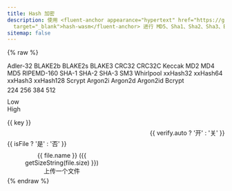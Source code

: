 ```yaml
---
title: Hash 加密
description: 使用 <fluent-anchor appearance="hypertext" href="https://github.com/Daninet/hash-wasm/"
  target="_blank">hash-wasm</fluent-anchor> 进行 MD5、Sha1、Sha2、Sha3、Bcrypt 等文本加密
sitemap: false
---
```

<script type="module" data-pjax>
  import {
    provideFluentDesignSystem,
    fluentAccordion,
    fluentAccordionItem,
    fluentButton,
    fluentNumberField,
    fluentOption,
    fluentSelect,
    fluentSwitch,
    fluentTextArea,
    fluentTextField,
    fillColor,
    accentBaseColor,
    SwatchRGB,
    neutralLayerFloating,
    baseLayerLuminance,
    StandardLuminance
  } from "https://cdn.jsdelivr.net/npm/@fluentui/web-components/+esm";
  provideFluentDesignSystem()
    .register(
      fluentAccordion(),
      fluentAccordionItem(),
      fluentButton(),
      fluentNumberField(),
      fluentOption(),
      fluentSelect(),
      fluentSwitch(),
      fluentTextArea(),
      fluentTextField()
    );
  accentBaseColor.withDefault(SwatchRGB.create(0xFC / 0xFF, 0x64 / 0xFF, 0x23 / 0xFF));
  fillColor.withDefault(neutralLayerFloating);
  if (typeof matchMedia === "function") {
    const scheme = matchMedia("(prefers-color-scheme: dark)");
    if (typeof scheme !== "undefined") {
      scheme.addEventListener("change", e => baseLayerLuminance.withDefault(e.matches ? StandardLuminance.DarkMode : StandardLuminance.LightMode));
      if (scheme.matches) {
        baseLayerLuminance.withDefault(StandardLuminance.DarkMode);
      }
    }
  }
</script>

{% raw %}
<div id="vue-app">
  <div class="stack-vertical" style="row-gap: 0.3rem;">
    <settings-card>
      <template #icon>
        <svg-host
          src="https://cdn.jsdelivr.net/npm/@fluentui/svg-icons/icons/settings_cog_multiple_20_regular.svg"></svg-host>
      </template>
      <template #header>
        <h3 id="crypto-type" class="unset">加密类型</h3>
      </template>
      <template #description>
        选择加密的类型。
      </template>
      <fluent-select v-model="type" style="min-width: calc(var(--base-height-multiplier) * 15.625px);">
        <fluent-option value="adler32">Adler-32</fluent-option>
        <fluent-option value="blake2b">BLAKE2b</fluent-option>
        <fluent-option value="blake2s">BLAKE2s</fluent-option>
        <fluent-option value="blake3">BLAKE3</fluent-option>
        <fluent-option value="crc32">CRC32</fluent-option>
        <fluent-option value="crc32c">CRC32C</fluent-option>
        <fluent-option value="keccak">Keccak</fluent-option>
        <fluent-option value="md2">MD2</fluent-option>
        <fluent-option value="md4">MD4</fluent-option>
        <fluent-option value="md5">MD5</fluent-option>
        <fluent-option value="ripemd160">RIPEMD-160</fluent-option>
        <fluent-option value="sha1">SHA-1</fluent-option>
        <fluent-option value="sha2">SHA-2</fluent-option>
        <fluent-option value="sha3">SHA-3</fluent-option>
        <fluent-option value="sm3">SM3</fluent-option>
        <fluent-option value="whirlpool">Whirlpool</fluent-option>
        <fluent-option value="xxhash32">xxHash32</fluent-option>
        <fluent-option value="xxhash64">xxHash64</fluent-option>
        <fluent-option value="xxhash3">xxHash3</fluent-option>
        <fluent-option value="xxhash128">xxHash128</fluent-option>
        <fluent-option value="scrypt">Scrypt</fluent-option>
        <fluent-option value="argon2i">Argon2i</fluent-option>
        <fluent-option value="argon2d">Argon2d</fluent-option>
        <fluent-option value="argon2id">Argon2id</fluent-option>
        <fluent-option value="bcrypt">Bcrypt</fluent-option>
      </fluent-select>
    </settings-card>
    <settings-card v-show="typeof option.bits !== 'undefined'">
      <template #icon>
        <svg-host src="https://cdn.jsdelivr.net/npm/@fluentui/svg-icons/icons/code_circle_20_regular.svg"></svg-host>
      </template>
      <template #header>
        <h3 id="crypto-bit" class="unset">Bit 位</h3>
      </template>
      <template #description>
        选择加密的类型。
      </template>
      <fluent-select v-if="option.isEnum" v-model="option.bits" style="min-width: unset;">
        <fluent-option value="224">224</fluent-option>
        <fluent-option value="256">256</fluent-option>
        <fluent-option value="384">384</fluent-option>
        <fluent-option value="512">512</fluent-option>
      </fluent-select>
      <fluent-number-field v-else v-model="option.bits"></fluent-number-field>
    </settings-card>
    <settings-card v-show="typeof option.key !== 'undefined'">
      <template #icon>
        <svg-host src="https://cdn.jsdelivr.net/npm/@fluentui/svg-icons/icons/key_20_regular.svg"></svg-host>
      </template>
      <template #header>
        <h3 id="crypto-key" class="unset">Key</h3>
      </template>
      <template #description>
        输入加密的钥匙。<span v-if="type === 'blake3'">(必须 32 字节长)</span>
      </template>
      <fluent-text-field v-model="option.key"></fluent-text-field>
    </settings-card>
    <settings-expander v-show="typeof option.seed !== 'undefined'" expanded="true">
      <template #icon>
        <svg-host src="https://cdn.jsdelivr.net/npm/@fluentui/svg-icons/icons/tree_deciduous_20_regular.svg"></svg-host>
      </template>
      <template #header>
        <h3 id="crypto-seed" class="unset">Seed</h3>
      </template>
      <template #description>
        输入加密种子。
      </template>
      <div class="setting-expander-content-grid stack-vertical" style="align-items: stretch;">
        <div v-if="typeof option.seed === 'object'" class="stack-vertical"
          style="gap: calc(var(--base-horizontal-spacing-multiplier) * 1px); align-items: stretch;">
          <fluent-number-field v-model="option.seed.low">Low</fluent-number-field>
          <fluent-number-field v-model="option.seed.high">High</fluent-number-field>
        </div>
        <fluent-text-field v-else v-model="option.seed"></fluent-text-field>
      </div>
    </settings-expander>
    <settings-card v-show="typeof option.salt !== 'undefined'">
      <template #icon>
        <svg-host src="https://cdn.jsdelivr.net/npm/@fluentui/svg-icons/icons/cube_20_regular.svg"></svg-host>
      </template>
      <template #header>
        <h3 id="crypto-salt" class="unset">Salt</h3>
      </template>
      <template #description>
        <span>输入加密的盐。</span>
        <span v-if="type.startsWith('argon')">(至少 8 字节长)</span>
        <span v-else-if="type === 'bcrypt'">(必须 16 字节长)</span>
      </template>
      <fluent-text-field v-model="option.salt"></fluent-text-field>
    </settings-card>
    <settings-card v-show="typeof option.secret !== 'undefined'">
      <template #icon>
        <svg-host
          src="https://cdn.jsdelivr.net/npm/@fluentui/svg-icons/icons/lock_closed_key_20_regular.svg"></svg-host>
      </template>
      <template #header>
        <h3 id="crypto-secret" class="unset">Secret</h3>
      </template>
      <template #description>
        输入加密的密钥。
      </template>
      <fluent-text-field v-model="option.secret"></fluent-text-field>
    </settings-card>
    <settings-expander v-show="typeof option.others === 'object'" expanded="true">
      <template #icon>
        <svg-host src="https://cdn.jsdelivr.net/npm/@fluentui/svg-icons/icons/options_20_regular.svg"></svg-host>
      </template>
      <template #header>
        <h3 id="crypto-others" class="unset">其他</h3>
      </template>
      <template #description>
        其他加密选项。
      </template>
      <div class="setting-expander-content-grid stack-vertical"
        style="gap: calc(var(--base-horizontal-spacing-multiplier) * 1px); align-items: stretch;">
        <fluent-number-field v-for="(_, key) in option.others" v-model="option.others[key]">{{ key
          }}</fluent-number-field>
      </div>
    </settings-expander>
    <settings-card class="settings-nowarp" v-show="verify.enabled">
      <template #icon>
        <svg-host src="https://cdn.jsdelivr.net/npm/@fluentui/svg-icons/icons/autocorrect_20_regular.svg"></svg-host>
      </template>
      <template #header>
        <h3 id="crypto-verify-auto" class="unset">自动验证</h3>
      </template>
      <template #description>
        修改内容时自动执行验证。
      </template>
      <value-change-host v-model="verify.auto" value-name="checked" event-name="change"
        style="display: flex; justify-content: flex-end;">
        <fluent-switch>{{ verify.auto ? '开' : '关' }}</fluent-switch>
      </value-change-host>
    </settings-card>
    <settings-card class="settings-nowarp">
      <template #icon>
        <svg-host
          :src="`https://cdn.jsdelivr.net/npm/@fluentui/svg-icons/icons/${isFile ? 'document' : 'textbox'}_20_regular.svg`"></svg-host>
      </template>
      <template #header>
        <h3 id="base-file" class="unset">是否为文件</h3>
      </template>
      <template #description>
        加密{{ isFile ? '一个文件' : '一段文本' }}。
      </template>
      <value-change-host v-model="isFile" value-name="checked" event-name="change">
        <fluent-switch>{{ isFile ? '是' : '否' }}</fluent-switch>
      </value-change-host>
    </settings-card>
    <div class="split-view">
      <div class="split-content">
        <input-label :label="isFile ? '文件' : '明文'" v-fill-color="neutralFillInputRest"
          style="flex: 1; display: flex; flex-direction: column;">
          <template #action>
            <fluent-button @click="encodeAsync">加密</fluent-button>
          </template>
          <div class="fluent-inputfile-container" v-if="isFile" style="flex: 1; min-height: 64px;">
            <div class="inputfile-content">
              <svg-host src="https://cdn.jsdelivr.net/npm/@fluentui/svg-icons/icons/arrow_upload_24_regular.svg"
                style="fill: var(--accent-fill-rest); justify-content: center;"></svg-host>
              <div v-if="file">{{ file.name }} ({{ getSizeString(file.size) }})</div>
              <div v-else>上传一个文件</div>
            </div>
            <input @change="(e) => file = e.target.files[0]" type="file"
              style="grid-column: 1; grid-row: 1; opacity: 0;"></input>
          </div>
          <fluent-text-area v-model="decoded" resize="vertical" style="width: 100%;" v-else></fluent-text-area>
        </input-label>
      </div>
      <div class="split-content">
        <input-label label="密文" v-fill-color="neutralFillInputRest" style="flex: 1;">
          <template #action>
            <div v-fill-color="neutralFillInputRest"
              style="min-height: calc((var(--base-height-multiplier) + var(--density)) * var(--design-unit) * 1px);">
              <div class="stack-horizontal" v-if="verify.enabled" style="width: unset; column-gap: 4px;">
                <svg-host v-if="verify.verified === false" title="不匹配"
                  src="https://cdn.jsdelivr.net/npm/@fluentui/svg-icons/icons/dismiss_circle_20_filled.svg"
                  style="fill: var(--error);"></svg-host>
                <svg-host v-else-if="verify.verified === true" title="匹配"
                  src="https://cdn.jsdelivr.net/npm/@fluentui/svg-icons/icons/checkmark_circle_20_filled.svg"
                  style="fill: var(--success);"></svg-host>
                <fluent-button @click="verifyAsync">验证</fluent-button>
              </div>
            </div>
          </template>
          <fluent-text-area v-model="encoded" resize="vertical" :readonly="!verify.enabled"
            style="width: 100%;"></fluent-text-area>
        </input-label>
      </div>
    </div>
  </div>
</div>

<template id="empty-slot-template">
  <div>
    <slot></slot>
  </div>
</template>

<template id="svg-host-template">
  <div class="svg-host" v-html="innerHTML"></div>
</template>

<template id="input-label-template">
  <div class="input-label">
    <div class="fluent-input-label">
      <label>{{ label }}</label>
      <slot name="action"></slot>
    </div>
    <slot></slot>
  </div>
</template>

<template id="settings-presenter-template">
  <div class="settings-presenter">
    <div class="header-root">
      <div class="icon-holder" v-check-solt="$slots.icon">
        <slot name="icon"></slot>
      </div>
      <div class="header-panel">
        <span v-check-solt="$slots.header">
          <slot name="header"></slot>
        </span>
        <span class="description" v-check-solt="$slots.description">
          <slot name="description"></slot>
        </span>
      </div>
    </div>
    <div class="content-presenter" v-check-solt="$slots.default">
      <slot></slot>
    </div>
  </div>
</template>

<template id="settings-card-template">
  <div class="settings-card">
    <div class="content-grid" v-fill-color="neutralFillInputRest">
      <settings-presenter class="presenter">
        <template #icon>
          <slot name="icon"></slot>
        </template>
        <template #header>
          <slot name="header"></slot>
        </template>
        <template #description>
          <slot name="description"></slot>
        </template>
        <slot></slot>
      </settings-presenter>
    </div>
  </div>
</template>

<template id="settings-expander-template">
  <fluent-accordion class="settings-expander">
    <fluent-accordion-item class="expander" :expanded="expanded">
      <div slot="heading">
        <settings-presenter class="presenter">
          <template #icon>
            <slot name="icon"></slot>
          </template>
          <template #header>
            <slot name="header"></slot>
          </template>
          <template #description>
            <slot name="description"></slot>
          </template>
          <slot name="action-content"></slot>
        </settings-presenter>
      </div>
      <div v-fill-color="neutralFillLayerAltRest">
        <slot></slot>
      </div>
    </fluent-accordion-item>
  </fluent-accordion>
</template>
{% endraw %}

<script type="module" data-pjax>
  import { createApp } from "https://cdn.jsdelivr.net/npm/vue/dist/vue.esm-browser.prod.js";
  import { fillColor, neutralFillInputRest, neutralFillLayerAltRest } from "https://cdn.jsdelivr.net/npm/@fluentui/web-components/+esm";
  const root = document.getElementById("vue-app");
  const designTokens = {
    neutralFillInputRest: neutralFillInputRest.getValueFor(root),
    neutralFillLayerAltRest: neutralFillLayerAltRest.getValueFor(root)
  }
  import * as hash from "https://cdn.jsdelivr.net/npm/hash-wasm@4.11.0/+esm";
  import * as md2 from "https://cdn.jsdelivr.net/npm/js-md2/+esm";
  createApp({
    data() {
      return {
        type: "md5",
        option: {},
        encoded: null,
        decoded: null,
        isFile: false,
        file: null,
        verify: {
          enabled: false,
          auto: true,
          verified: null
        },
        neutralFillInputRest: designTokens.neutralFillInputRest
      }
    },
    watch: {
      type(newValue, oldValue) {
        if (newValue !== oldValue) {
          this.updateOption(newValue);
          this.updateVerify(newValue);
        }
      },
      encoded(newValue, oldValue) {
        if (newValue !== oldValue) {
          this.onWatchVerify();
        }
      },
      decoded(newValue, oldValue) {
        if (newValue !== oldValue) {
          this.onWatchVerify();
        }
      },
      file(newValue, oldValue) {
        if (newValue !== oldValue) {
          this.onWatchVerify();
        }
      },
      "option.secret"(newValue, oldValue) {
        if (newValue !== oldValue) {
          this.onWatchVerify();
        }
      }
    },
    methods: {
      updateOption(type) {
        switch (type) {
          case "blake2b":
            this.option = {
              bits: 512,
              key: this.option.key ?? null
            };
            break;
          case "blake2s":
          case "blake3":
            this.option = {
              bits: 256,
              key: this.option.key ?? null
            };
            break;
          case "keccak":
          case "sha2":
          case "sha3":
            this.option = {
              isEnum: true,
              bits: "512"
            };
            break;
          case "xxhash32":
            this.option = {
              seed: 0
            }
            break;
          case "xxhash64":
          case "xxhash3":
          case "xxhash128":
            const seed = this.option.seed;
            this.option = {
              seed: typeof seed === "object"
                ? seed
                : {
                  low: 0,
                  high: 0
                }
            };
            break;
          case "scrypt":
            this.option = {
              salt: this.option.salt ?? "This is the salt for scrypt.",
              others: {
                "Cost Factor": 1024,
                "Block Size": 8,
                Parallelism: 1,
                "Hash length": 32
              }
            }
            break;
          case "argon2i":
          case "argon2d":
          case "argon2id":
            this.option = {
              salt: this.option.salt ?? "This is the salt for argon2.",
              secret: this.option.secret ?? null,
              others: {
                Iterations: 10,
                Parallelism: 1,
                "Memory Size": 1024,
                "Hash length": 32
              }
            }
            break;
          case "bcrypt":
            this.option = {
              salt: this.option.salt ?? "This bcrypt salt",
              others: {
                "Cost Factor": 10
              }
            }
            break;
          default:
            this.option = {};
            break;
        }
      },
      updateVerify(type) {
        switch (type) {
          case "argon2i":
          case "argon2d":
          case "argon2id":
          case "bcrypt":
            this.verify.enabled = true;
            break;
          default:
            this.verify.enabled = false;
            break;
        }
      },
      onWatchVerify() {
        const verify = this.verify;
        if (verify.enabled) {
          if (verify.auto) {
            this.verifyAsync();
          }
          else {
            verify.verified = null;
          }
        }
      },
      async encodeAsync() {
        const type = this.type;
        const decoded = this.isFile ? await this.getFileArrayAsync(this.file) : this.decoded;
        try {
          switch (type) {
            case "adler32":
            case "crc32":
            case "md4":
            case "md5":
            case "ripemd160":
            case "sha1":
            case "sm3":
            case "whirlpool":
              this.encoded = await hash[type](decoded);
              break;
            case "blake2b":
            case "blake2s":
            case "blake3":
              this.encoded = await hash[type](decoded, +this.option.bits, this.option.key || undefined);
              break;
            case "keccak":
            case "sha3":
              this.encoded = await hash[type](decoded, +this.option.bits);
              break;
            case "sha2":
              this.encoded = await hash[`sha${this.option.bits}`](decoded);
              break;
            case "xxhash32":
              this.encoded = await hash[type](decoded, +this.option.seed);
              break;
            case "xxhash64":
            case "xxhash3":
            case "xxhash128":
              this.encoded = await hash[type](decoded, +this.option.seed.low, +this.option.seed.high);
              break;
            case "scrypt":
              this.encoded = await hash[type]({
                password: decoded,
                salt: this.option.salt,
                costFactor: +this.option.others["Cost Factor"],
                blockSize: +this.option.others["Block Size"],
                parallelism: +this.option.others.Parallelism,
                hashLength: +this.option.others["Hash length"]
              });
              break;
            case "argon2i":
            case "argon2d":
            case "argon2id":
              this.encoded = await hash[type]({
                password: decoded,
                salt: this.option.salt,
                secret: this.option.secret || undefined,
                iterations: +this.option.others.Iterations,
                parallelism: +this.option.others.Parallelism,
                memorySize: +this.option.others["Memory Size"],
                hashLength: +this.option.others["Hash length"],
                outputType: "encoded"
              });
              break;
            case "bcrypt":
              this.encoded = await hash[type]({
                password: decoded,
                salt: this.option.salt,
                costFactor: +this.option.others["Cost Factor"],
                outputType: "encoded"
              });
              break;
            case "md2":
              this.encoded = md2.default(decoded instanceof Uint32Array ? new TextDecoder().decode(decoded) : decoded);
              break;
          }
        }
        catch (ex) {
          console.error(ex);
          this.encoded = null;
        }
      },
      async verifyAsync() {
        const type = this.type;
        const decoded = this.isFile ? await this.getFileArrayAsync(this.file) : this.decoded;
        try {
          switch (type) {
            case "argon2i":
            case "argon2d":
            case "argon2id":
              this.verify.verified = await hash.argon2Verify({
                password: decoded,
                secret: this.option.secret || undefined,
                hash: this.encoded
              });
              break;
            case "bcrypt":
              this.verify.verified = await hash.bcryptVerify({
                password: decoded,
                hash: this.encoded
              });
          }
        }
        catch (ex) {
          console.error(ex);
          this.verify.verified = false;
        }
      },
      getFileArrayAsync(file) {
        return new Promise((resolve, reject) => {
          if (file instanceof Blob) {
            const reader = new FileReader();
            reader.onload = () => resolve(new Uint32Array(reader.result));
            reader.onerror = reject;
            reader.readAsArrayBuffer(file);
          }
          else {
            resolve(undefined);
          }
        });
      },
      getSizeString(size) {
        let index = 0;
        while (index <= 11) {
          index++;
          size /= 1024;
          if (size > 0.7 && size < 716.8) { break; }
          else if (size >= 716.8) { continue; }
          else if (size <= 0.7) {
            size *= 1024;
            index--;
            break;
          }
        }
        let str = '';
        switch (index) {
          case 0: str = 'B'; break;
          case 1: str = "KB"; break;
          case 2: str = "MB"; break;
          case 3: str = "GB"; break;
          case 4: str = "TB"; break;
          case 5: str = "PB"; break;
          case 6: str = "EB"; break;
          case 7: str = "ZB"; break;
          case 8: str = "YB"; break;
          case 9: str = "BB"; break;
          case 10: str = "NB"; break;
          case 11: str = "DB"; break;
          default:
            break;
        }
        function toFixed(value) {
          return Math.floor(value * 100) / 100;
        }
        return `${toFixed(size)}${str}`;
      }
    },
    mounted() {
      if (typeof NexT !== "undefined") {
        NexT.utils.registerSidebarTOC();
      }
    }
  }).directive("check-solt",
    (element, binding) => {
      if (element instanceof HTMLElement) {
        const solt = binding.value;
        if (solt !== binding.oldValue) {
          function setDisplay(value) {
            if (value) {
              if (element.style.display === "none") {
                element.style.display = '';
              }
            }
            else {
              element.style.display = "none";
            }
          }
          if (typeof solt === "function") {
            let value = solt();
            if (value instanceof Array) {
              value = value[0];
              if (typeof value === "object") {
                if (typeof value.type === "symbol") {
                  value = value.children;
                  if (value instanceof Array) {
                    setDisplay(value.length);
                    return;
                  }
                }
                else {
                  setDisplay(true);
                  return;
                }
              }
            }
          }
          setDisplay(false);
        }
      }
    }
  ).directive("fill-color",
    (element, binding) => {
      if (element instanceof HTMLElement) {
        const color = binding.value;
        if (color !== binding.oldValue) {
          fillColor.setValueFor(element, color);
        }
      }
    }
  ).component("value-change-host", {
    template: "#empty-slot-template",
    props: {
      valueName: String,
      eventName: String,
      modelValue: undefined
    },
    emits: ['update:modelValue'],
    watch: {
      eventName(newValue, oldValue) {
        if (newValue !== oldValue) {
          const $el = this.$el;
          if ($el instanceof HTMLElement) {
            const element = $el.children[0];
            if (element instanceof HTMLElement) {
              if (oldValue) {
                element.removeEventListener(oldValue, this.onValueChanged);
              }
              if (newValue) {
                element.addEventListener(newValue, this.onValueChanged);
              }
            }
          }
        }
      },
      modelValue(newValue, oldValue) {
        if (newValue !== oldValue) {
          const valueName = this.valueName;
          if (valueName) {
            const $el = this.$el;
            if ($el instanceof HTMLElement) {
              const element = $el.children[0];
              if (element instanceof HTMLElement) {
                element[valueName] = newValue;
              }
            }
          }
        }
      }
    },
    methods: {
      registerEvent(valueName) {
        const $el = this.$el;
        if ($el instanceof HTMLElement) {
          const element = $el.children[0];
          if (element instanceof HTMLElement) {
            const modelValue = this.modelValue;
            if (modelValue === undefined) {
              this.$emit('update:modelValue', element[valueName]);
            }
            else {
              element[valueName] = modelValue;
            }
            element.addEventListener(this.eventName, this.onValueChanged);
          }
        }
      },
      onValueChanged(event) {
        const target = event.target;
        if (target instanceof HTMLElement) {
          this.$emit('update:modelValue', target[this.valueName]);
        }
      }
    },
    mounted() {
      const valueName = this.valueName;
      if (valueName && this.eventName) {
        this.registerEvent(valueName);
      }
    }
  }).component("svg-host", {
    template: "#svg-host-template",
    props: {
      src: String
    },
    data() {
      return {
        innerHTML: null
      }
    },
    watch: {
      src(newValue, oldValue) {
        if (newValue !== oldValue) {
          this.getSVGAsync(newValue).then(svg => this.innerHTML = svg);
        }
      }
    },
    methods: {
      async getSVGAsync(src) {
        if (src) {
          try {
            return await fetch(src)
              .then(response => response.text());
          }
          catch (ex) {
            console.error(ex);
          }
        }
        return '';
      }
    },
    mounted() {
      this.getSVGAsync(this.src).then(svg => this.innerHTML = svg);
    }
  }).component("input-label", {
    template: "#input-label-template",
    props: {
      label: String
    }
  }).component("settings-presenter", {
    template: "#settings-presenter-template"
  }).component("settings-card", {
    template: "#settings-card-template",
    data() {
      return {
        neutralFillInputRest: designTokens.neutralFillInputRest
      }
    }
  }).component("settings-expander", {
    template: "#settings-expander-template",
    props: {
      expanded: String
    },
    data() {
      return {
        neutralFillLayerAltRest: designTokens.neutralFillLayerAltRest
      }
    }
  }).mount(root);
</script>

<style>
  @import 'https://cdn.jsdelivr.net/gh/microsoft/fluentui-blazor@dev/src/Core/Components/Label/FluentInputLabel.razor.css';

  #vue-app {
    --success: #0E700E;
    --error: #BC2F32;
    --settings-card-padding: calc(var(--design-unit) * 4px);
    font-family: var(--body-font);
    font-size: var(--type-ramp-base-font-size);
    line-height: var(--type-ramp-base-line-height);
    font-weight: var(--font-weight);
    color: var(--neutral-foreground-rest);
  }

  #vue-app .stack-vertical {
    display: flex;
    flex-direction: column;
  }

  #vue-app .stack-horizontal {
    display: flex;
    flex-direction: row;
    align-items: center;
  }

  #vue-app h6.unset,
  #vue-app h5.unset,
  #vue-app h4.unset,
  #vue-app h3.unset,
  #vue-app h2.unset,
  #vue-app h1.unset {
    margin-top: unset;
    margin-bottom: unset;
    font-weight: unset;
    font-family: unset;
    font-size: unset;
    line-height: unset;
  }

  #vue-app fluent-select::part(listbox),
  #vue-app fluent-select .listbox {
    max-height: calc(var(--base-height-multiplier) * 30px);
  }

  #vue-app div.split-view {
    height: 100%;
    display: flex;
    gap: 0.3rem;
  }

  #vue-app div.split-view .split-content {
    flex: 1;
    display: flex;
    box-sizing: border-box;
    padding: var(--settings-card-padding);
    background: var(--neutral-fill-input-rest);
    color: var(--neutral-foreground-rest);
    border: calc(var(--stroke-width) * 1px) solid var(--neutral-stroke-layer-rest);
    border-radius: calc(var(--control-corner-radius) * 1px);
    box-shadow: var(--elevation-shadow-card-rest);
  }

  @media (max-width: 767px) {
    #vue-app div.split-view {
      flex-direction: column;
    }
  }

  #vue-app .fluent-inputfile-container {
    display: grid;
    grid-gap: 10px;
    border-radius: calc(var(--control-corner-radius)* 1px);
    background-color: var(--neutral-fill-hover);
    border: 1px dashed var(--accent-fill-rest);
  }

  #vue-app .fluent-inputfile-container .inputfile-content {
    grid-column: 1;
    grid-row: 1;
    text-align: center;
    align-self: center;
    justify-self: center;
  }

  .svg-host {
    display: flex;
  }

  .input-label .fluent-input-label {
    display: flex;
    justify-content: space-between;
    align-items: center;
    cursor: unset;
  }

  .input-label .fluent-input-label label {
    cursor: pointer;
  }

  .settings-presenter {
    --settings-card-description-font-size: var(--type-ramp-minus-1-font-size);
    --settings-card-header-icon-max-size: var(--type-ramp-base-line-height);
    --settings-card-header-icon-margin: 0 calc((var(--base-horizontal-spacing-multiplier) * 6 + var(--design-unit) * 0.5) * 1px) 0 calc((var(--base-horizontal-spacing-multiplier) * 6 - var(--design-unit) * 4) * 1px);
    --settings-card-vertical-header-content-spacing: calc(var(--design-unit) * 2px) 0 0 0;
    display: flex;
    justify-content: space-between;
    align-items: center;
  }

  .settings-presenter div.header-root {
    display: flex;
    align-items: center;
    flex: 1;
  }

  .settings-presenter div.icon-holder {
    max-width: var(--settings-card-header-icon-max-size);
    max-height: var(--settings-card-header-icon-max-size);
    margin: var(--settings-card-header-icon-margin);
    fill: currentColor;
  }

  .settings-presenter div.header-panel {
    display: flex;
    flex-direction: column;
    margin: 0 calc(var(--design-unit) * 6px) 0 0;
  }

  .settings-presenter span.description {
    font-size: var(--settings-card-description-font-size);
    color: var(--neutral-fill-strong-hover);
  }

  .settings-presenter div.content-presenter {
    display: grid;
  }

  @media (max-width: 600px) {
    .settings-presenter {
      flex-flow: column;
      justify-content: unset;
      align-items: unset;
    }

    .settings-presenter div.header-panel {
      margin: unset;
    }

    .settings-presenter div.content-presenter {
      margin: var(--settings-card-vertical-header-content-spacing);
    }

    .settings-nowarp .settings-presenter {
      flex-flow: row;
      justify-content: space-between;
      align-items: center;
    }

    .settings-nowarp .settings-presenter div.header-panel {
      margin: 0 calc(var(--design-unit) * 6px) 0 0;
    }

    .settings-nowarp .settings-presenter div.content-presenter {
      margin: unset;
    }
  }

  .settings-card {
    display: block;
    box-sizing: border-box;
    background: var(--neutral-fill-input-rest);
    color: var(--neutral-foreground-rest);
    border: calc(var(--stroke-width) * 1px) solid var(--neutral-stroke-layer-rest);
    border-radius: calc(var(--control-corner-radius) * 1px);
    box-shadow: var(--elevation-shadow-card-rest);
  }

  .settings-card .presenter {
    padding: var(--settings-card-padding);
  }

  .settings-expander {
    --settings-expander-header-padding: calc(var(--design-unit) * 1px) 0 calc(var(--design-unit) * 1px) calc(var(--design-unit) * 2px);
    --settings-expander-item-padding: 0 calc((var(--base-height-multiplier) + 1 + var(--density)) * var(--design-unit) * 1px) 0 calc((var(--base-horizontal-spacing-multiplier) * 12 - var(--design-unit) * 1.5) * 1px + var(--type-ramp-base-line-height));
  }

  .settings-expander fluent-accordion-item.expander {
    box-sizing: border-box;
    box-shadow: var(--elevation-shadow-card-rest);
    border-radius: calc(var(--control-corner-radius) * 1px);
  }

  .settings-expander fluent-accordion-item.expander:hover {
    background: var(--neutral-fill-input-hover);
    border: calc(var(--stroke-width) * 1px) solid var(--neutral-stroke-layer-hover);
    box-shadow: var(--elevation-shadow-card-hover);
  }

  .settings-expander fluent-accordion-item.expander:active {
    background: var(--neutral-fill-input-active);
    border: calc(var(--stroke-width) * 1px) solid var(--neutral-stroke-layer-active);
    box-shadow: var(--elevation-shadow-card-pressed);
  }

  .settings-expander fluent-accordion-item.expander::part(region),
  .settings-expander fluent-accordion-item.expander .region {
    border-bottom-left-radius: calc((var(--control-corner-radius) - var(--stroke-width)) * 1px);
    border-bottom-right-radius: calc((var(--control-corner-radius) - var(--stroke-width)) * 1px);
  }

  .settings-expander .presenter {
    padding: var(--settings-expander-header-padding);
  }

  .settings-expander div.setting-expander-content-grid {
    padding: var(--settings-expander-item-padding);
  }
</style>